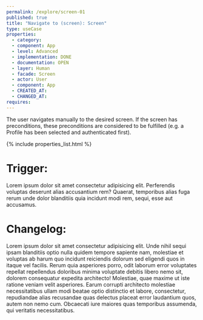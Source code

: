```yaml
---
permalink: /explore/screen-01
published: true
title: "Navigate to (screen): Screen"
type: useCase
properties:
  - category:
  - component: App
  - level: Advanced
  - implementation: DONE
  - documentation: OPEN
  - layer: Human
  - facade: Screen
  - actor: User
  - component: App
  - CREATED_AT:
  - CHANGED_AT:
requires:
---
```


The user navigates manually to the desired screen. If the screen has preconditions, these preconditions are considered to be fulfilled (e.g. a Profile has been selected and authenticated first).

{% include properties_list.html %}

# Trigger:

Lorem ipsum dolor sit amet consectetur adipisicing elit. Perferendis voluptas deserunt alias accusantium rem? Quaerat, temporibus alias fuga rerum unde dolor blanditiis quia incidunt modi rem, sequi, esse aut accusamus.

# Changelog:

Lorem ipsum dolor sit amet consectetur adipisicing elit. Unde nihil sequi ipsam blanditiis optio nulla quidem tempore sapiente nam, molestiae et voluptas ab harum quo incidunt reiciendis dolorum sed eligendi quos in itaque vel facilis. Rerum quia asperiores porro, odit laborum error voluptates repellat repellendus doloribus minima voluptate debitis libero nemo sit, dolorem consequatur expedita architecto! Molestiae, quae maxime ut iste ratione veniam velit asperiores. Earum corrupti architecto molestiae necessitatibus ullam modi beatae optio distinctio et labore, consectetur, repudiandae alias recusandae quas delectus placeat error laudantium quos, autem non nemo cum. Obcaecati iure maiores quas temporibus assumenda, qui veritatis necessitatibus.
